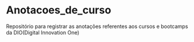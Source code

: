 # Anotacoes_de_curso
Repositório para registrar as anotações referentes aos cursos e bootcamps da DIO(Digital Innovation One)
